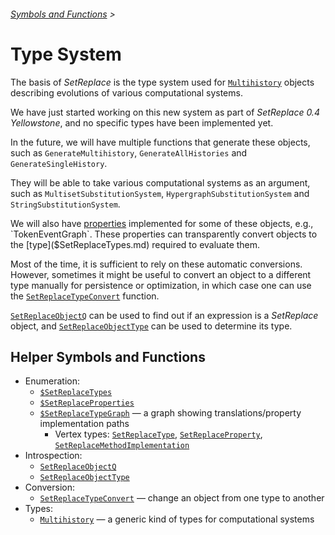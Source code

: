 ###### [Symbols and Functions](/README.md#symbols-and-functions) >

# Type System

The basis of *SetReplace* is the type system used for [`Multihistory`](Multihistory.md) objects describing evolutions of
various computational systems.

We have just started working on this new system as part of *SetReplace 0.4 Yellowstone*, and no specific types have been
implemented yet.

In the future, we will have multiple functions that generate these objects, such as `GenerateMultihistory`,
`GenerateAllHistories` and `GenerateSingleHistory`.

They will be able to take various computational systems as an argument, such as `MultisetSubstitutionSystem`,
`HypergraphSubstitutionSystem` and `StringSubstitutionSystem`.

We will also have [properties]($SetReplaceProperties.md) implemented for some of these objects, e.g., `TokenEventGraph`.
These properties can transparently convert objects to the [type]($SetReplaceTypes.md) required to evaluate them.

Most of the time, it is sufficient to rely on these automatic conversions. However, sometimes it might be useful to
convert an object to a different type manually for persistence or optimization, in which case one can use the
[`SetReplaceTypeConvert`](SetReplaceTypeConvert.md) function.

[`SetReplaceObjectQ`](SetReplaceObjectQ.md) can be used to find out if an expression is a *SetReplace* object, and
[`SetReplaceObjectType`](SetReplaceObjectType.md) can be used to determine its type.

## Helper Symbols and Functions

* Enumeration:
  * [`$SetReplaceTypes`]($SetReplaceTypes.md)
  * [`$SetReplaceProperties`]($SetReplaceProperties.md)
  * [`$SetReplaceTypeGraph`]($SetReplaceTypeGraph.md) &mdash; a graph showing translations/property implementation paths
    * Vertex types: [`SetReplaceType`](SetReplaceType.md),
                    [`SetReplaceProperty`](SetReplaceProperty.md),
                    [`SetReplaceMethodImplementation`](SetReplaceMethodImplementation.md)
* Introspection:
  * [`SetReplaceObjectQ`](SetReplaceObjectQ.md)
  * [`SetReplaceObjectType`](SetReplaceObjectType.md)
* Conversion:
  * [`SetReplaceTypeConvert`](SetReplaceTypeConvert.md) &mdash; change an object from one type to another
* Types:
  * [`Multihistory`](Multihistory.md) &mdash; a generic kind of types for computational systems
